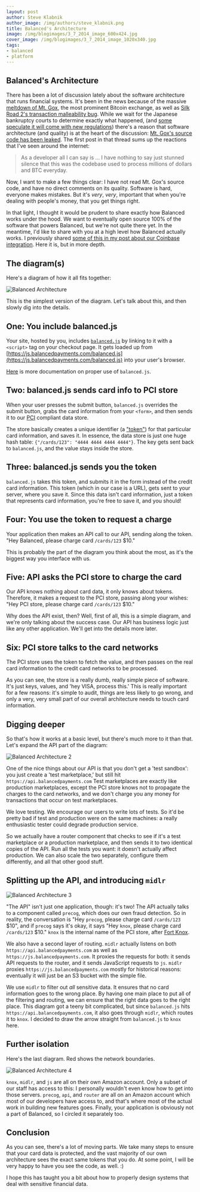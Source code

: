 ```yaml
---
layout: post
author: Steve Klabnik
author_image: /img/authors/steve_klabnik.png
title: Balanced's Architecture
image: /img/blogimages/3_7_2014_image_600x424.jpg
cover_image: /img/blogimages/3_7_2014_image_1020x340.jpg
tags:
- balanced
- platform
---
```


## Balanced's Architecture

There has been a lot of discussion lately about the software architecture
that runs financial systems. It's been in the news because of the massive
[meltdown of Mt. Gox](http://www.wired.com/wiredenterprise/2014/03/bitcoin-exchange/),
the most prominent Bitcoin exchange, as well as [Silk Road 2's transaction malleability
bug](http://www.forbes.com/sites/andygreenberg/2014/02/13/silk-road-2-0-hacked-using-bitcoin-bug-all-its-funds-stolen/).
While we wait for the Japanese bankruptcy courts to determine exactly what happened, (and
[some speculate it will come with new regulations](http://online.wsj.com/news/articles/SB10001424052702303630904579419862242970416?mg=reno64-wsj&url=http%3A%2F%2Fonline.wsj.com%2Farticle%2FSB10001424052702303630904579419862242970416.html))
there's a reason that software architecture (and quality) is at the heart of the
discussion: [Mt. Gox's source code has been leaked](https://bitcointalk.org/index.php?topic=498522.0;all).
The first post in that thread sums up the reactions that I've seen around the internet:

> As a developer all I can say is ...
> I have nothing to say just stunned silence that this was the codebase used to process millions
> of dollars and BTC everyday.

Now, I want to make a few things clear: I have not read Mt. Gox's source code, and have no direct
comments on its quality. Software is hard, everyone makes mistakes. But it's _very_, _very_, important
that when you're dealing with people's money, that you get things right.

In that light, I thought it would be prudent to share exactly how Balanced works under the hood.
We want to eventually open source 100% of the software that powers Balanced, but we're not quite
there yet. In the meantime, I'd like to share with you at a high level how Balanced actually works.
I previously shared [some of this in my post about our Coinbase integration](more-details-about-bitcoin/).
Here it is, but in more depth.

## The diagram(s)

Here's a diagram of how it all fits together:

![Balanced Architecture](img/blogimages/balanced_arch_1.jpg)

This is the simplest version of the diagram. Let's talk about this, and then slowly dig into the details.

## One: You include balanced.js

Your site, hosted by you, includes [`balanced.js`](https://github.com/balanced/balanced-js/) by linking to it with a `<script>` tag on your checkout page. It gets loaded up from [https://js.balancedpayments.com/balanced.js](https://js.balancedpayments.com/balanced.js) into your user's browser.

[Here](https://docs.balancedpayments.com/1.1/guides/balanced-js/) is more documentation on proper use of `balanced.js`.

## Two: balanced.js sends card info to PCI store

When your user presses the submit button, `balanced.js` overrides the submit button, grabs the card information from your `<form>`, and then sends it to our [PCI](https://www.pcisecuritystandards.org/) compliant data store.

The store basically creates a unique identifier (a ["token"](http://en.wikipedia.org/wiki/Tokenization_(data_security))) for that particular card information, and saves it. In essence, the data store is just one huge hash table: `{"/cards/123": "4444 4444 4444 4444"}`. The key gets sent back to `balanced.js`, and the value stays inside the store.

## Three: balanced.js sends you the token

`balanced.js` takes this token, and submits it in the form instead of the credit card information. This token (which in our case is a URL), gets sent to your server, where you save it. Since this data isn't card information, just a token that represents card information, you're free to save it, and you should!

## Four: You use the token to request a charge

Your application then makes an API call to our API, sending along the token. "Hey Balanced, please charge card `/cards/123` $10."

This is probably the part of the diagram you think about the most, as it's the biggest way you interface with us.

## Five: API asks the PCI store to charge the card

Our API knows nothing about card data, it only knows about tokens. Therefore, it makes a request to the PCI store, passing along your wishes: "Hey PCI store, please charge card `/cards/123` $10."

Why does the API exist, then? Well, first of all, this is a simple diagram, and we're only talking about the success case. Our API has business logic just like any other application. We'll get into the details more later.

## Six: PCI store talks to the card networks

The PCI store uses the token to fetch the value, and then passes on the real card information to the credit card networks to be processed.

As you can see, the store is a really dumb, really simple piece of software. It's just keys, values, and 'hey VISA, process this.' This is really important for a few reasons: it's simple to audit, things are less likely to go wrong, and only a very, very small part of our overall architecture needs to touch card information.

## Digging deeper

So that's how it works at a basic level, but there's much more to it than that. Let's expand the API part of the diagram:

![Balanced Architecture 2](img/blogimages/balanced_arch_2.jpg)

One of the nice things about our API is that you don't get a 'test sandbox': you just create a 'test marketplace,' but still hit `https://api.balancedpayments.com` Test marketplaces are exactly like production marketplaces, except the PCI store knows not to propagate the charges to the card networks, and we don't charge you any money for transactions that occur on test marketplaces.

We love testing. We encourage our users to write lots of tests. So it'd be pretty bad if test and production were on the same machines: a really enthusiastic tester could degrade production service.

So we actually have a router component that checks to see if it's a test marketplace or a production marketplace, and then sends it to two identical copies of the API. Run all the tests you want: it doesn't actually affect production. We can also scale the two separately, configure them differently, and all that other good stuff.

## Splitting up the API, and introducing `midlr`

![Balanced Architecture 3](img/blogimages/balanced_arch_3.jpg)

"The API" isn't just one application, though: it's two! The API actually talks to a component called `precog`, which does our own fraud detection. So in reality, the conversation is "Hey `precog`, please charge card `/cards/123` $10", and if  `precog` says it's okay, it says "Hey `knox`, please charge card `/cards/123` $10." `knox` is the internal name of the PCI store, after [Fort Knox](http://www.knox.army.mil/).

We also have a second layer of routing. `midlr` actually listens on both `https://api.balancedpayments.com` as well as `https://js.balancedpayments.com`. It proxies the requests for both: it sends API requests to the router, and it sends JavaScript requests to `js`. `midlr` proxies `https://js.balancedpayments.com` mostly for historical reasons: eventually it will just be an S3 bucket with the simple file.

We use `midlr` to filter out _all_ sensitive data. It ensures that no card information goes to the wrong place. By having one main place to put all of the filtering and routing, we can ensure that the right data goes to the right place. This diagram got a teeny bit complicated, but since `balanced.js` hits `https://api.balancedpayments.com`, it also goes through `midlr`, which routes it to `knox`. I decided to draw the arrow straight from `balanced.js` to `knox` here.

## Further isolation

Here's the last diagram. Red shows the network boundaries.

![Balanced Architecture 4](img/blogimages/balanced_arch_4.jpg)

`knox`, `midlr`, and `js` are all on their own Amazon account. Only a subset of our staff has access to this: I personally wouldn't even know how to get into those servers. `precog`, `api`, and `router` are all on an Amazon account which most of our developers have access to, and that's where most of the actual work in building new features goes. Finally, your application is obviously not a part of Balanced, so I circled it separately too.

## Conclusion

As you can see, there's a lot of moving parts. We take many steps to ensure
that your card data is protected, and the vast majority of our own architecture sees
the exact same tokens that you do. At some point, I will be very happy to have you
see the code, as well. :)

I hope this has taught you a bit about how to properly design systems that deal with
sensitive financial data.
